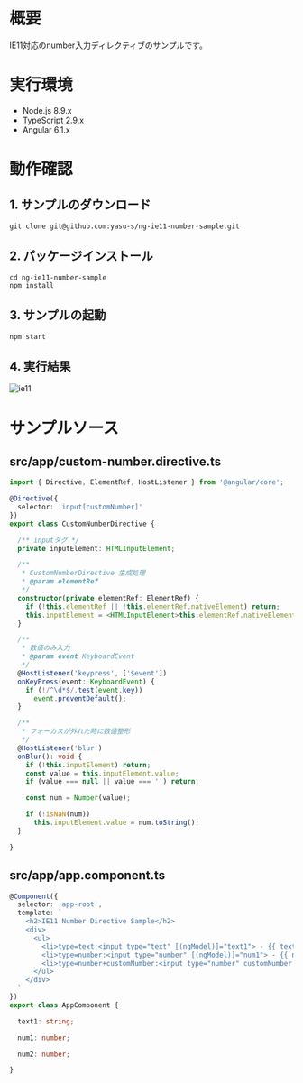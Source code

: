# 概要  

IE11対応のnumber入力ディレクティブのサンプルです。

# 実行環境

* Node.js 8.9.x
* TypeScript 2.9.x
* Angular 6.1.x

# 動作確認  

## 1. サンプルのダウンロード

```
git clone git@github.com:yasu-s/ng-ie11-number-sample.git
```

## 2. パッケージインストール  

```
cd ng-ie11-number-sample
npm install
```

## 3. サンプルの起動  

```
npm start
```

## 4. 実行結果  

![ie11](https://user-images.githubusercontent.com/2668146/45686245-e19d6300-bb86-11e8-8248-76656edac24f.gif)

# サンプルソース

## src/app/custom-number.directive.ts

```typescript
import { Directive, ElementRef, HostListener } from '@angular/core';

@Directive({
  selector: 'input[customNumber]'
})
export class CustomNumberDirective {

  /** inputタグ */
  private inputElement: HTMLInputElement;

  /**
   * CustomNumberDirective 生成処理
   * @param elementRef
   */
  constructor(private elementRef: ElementRef) {
    if (!this.elementRef || !this.elementRef.nativeElement) return;
    this.inputElement = <HTMLInputElement>this.elementRef.nativeElement;
  }

  /**
   * 数値のみ入力
   * @param event KeyboardEvent
   */
  @HostListener('keypress', ['$event'])
  onKeyPress(event: KeyboardEvent) {
    if (!/^\d*$/.test(event.key))
      event.preventDefault();
  }

  /**
   * フォーカスが外れた時に数値整形
   */
  @HostListener('blur')
  onBlur(): void {
    if (!this.inputElement) return;
    const value = this.inputElement.value;
    if (value === null || value === '') return;

    const num = Number(value);

    if (!isNaN(num))
      this.inputElement.value = num.toString();
  }

}
```

## src/app/app.component.ts

```typescript
@Component({
  selector: 'app-root',
  template: `
    <h2>IE11 Number Directive Sample</h2>
    <div>
      <ul>
        <li>type=text:<input type="text" [(ngModel)]="text1"> - {{ text1 }}</li>
        <li>type=number:<input type="number" [(ngModel)]="num1"> - {{ num1 }}</li>
        <li>type=number+customNumber:<input type="number" customNumber [(ngModel)]="num2"> - {{ num2 }}</li>
      </ul>
    </div>
  `
})
export class AppComponent {

  text1: string;

  num1: number;

  num2: number;

}
```
